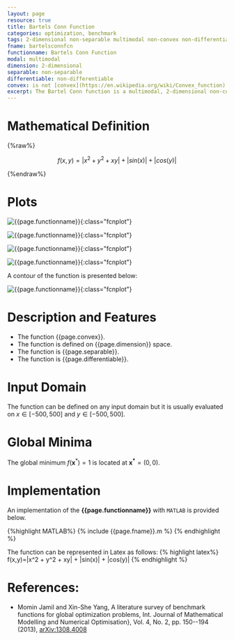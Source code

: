 ```yaml
---
layout: page
resource: true
title: Bartels Conn Function
categories: optimization, benchmark
tags: 2-dimensional non-separable multimodal non-convex non-differentiable
fname: bartelsconnfcn
functionname: Bartels Conn Function
modal: multimodal
dimension: 2-dimensional
separable: non-separable
differentiable: non-differentiable
convex: is not [convex](https://en.wikipedia.org/wiki/Convex_function)
excerpt: The Bartel Conn function is a multimodal, 2-dimensional non-convex mathematical function widely used for testing optimization algorithms
---
```


# Mathematical Definition

{%raw%}

$$f(x,y)=|x^2 + y^2 + xy| + |sin(x)| + |cos(y)|$$

{%endraw%}

# Plots
![{{page.functionname}}]({{site.baseurl}}/doc/plots/{{page.fname}}.png){:class="fcnplot"}

![{{page.functionname}}]({{site.baseurl}}/doc/plots/{{page.fname}}_2.png){:class="fcnplot"}

![{{page.functionname}}]({{site.baseurl}}/doc/plots/{{page.fname}}_3.png){:class="fcnplot"}

![{{page.functionname}}]({{site.baseurl}}/doc/plots/{{page.fname}}_4.png){:class="fcnplot"}

A contour of the function is presented below:

![{{page.functionname}}]({{site.baseurl}}/doc/plots/{{page.fname}}_contour.png){:class="fcnplot"}

# Description and Features
* The function {{page.convex}}.
* The function is defined on {{page.dimension}} space.
* The function is {{page.separable}}.
* The function is {{page.differentiable}}.

# Input Domain
The function can be defined on any input domain but it is usually evaluated on $x \in [-500, 500]$ and $y \in [-500, 500]$.

# Global Minima
The global minimum $f(\textbf{x}^{\ast})=1$ is located at $\mathbf{x^\ast}=(0, 0)$.

# Implementation
An implementation of the **{{page.functionname}}** with `MATLAB` is provided below. 

{%highlight MATLAB%}
{% include {{page.fname}}.m %}
{% endhighlight %}

The function can be represented in Latex as follows:
{% highlight latex%}
f(x,y)=|x^2 + y^2 + xy| + |sin(x)| + |cos(y)|
{% endhighlight %}

# References:
* Momin Jamil and Xin-She Yang, A literature survey of benchmark functions for global optimization problems, Int. Journal of Mathematical Modelling 
and Numerical Optimisation}, Vol. 4, No. 2, pp. 150--194 (2013), [arXiv:1308.4008](arXiv:1308.4008)
